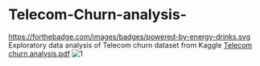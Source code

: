 # Telecom-Churn-analysis-
https://forthebadge.com/images/badges/powered-by-energy-drinks.svg
Exploratory data analysis of Telecom churn dataset from Kaggle
[Telecom churn analysis.pdf](https://github.com/RJose23/Telecom-Churn-analysis-/files/6988181/Telecom.churn.analysis.pdf)
 ![1](https://user-images.githubusercontent.com/75290844/129480072-5a30ed52-b07e-4847-a832-a9aaf00b8ae0.jpg)
